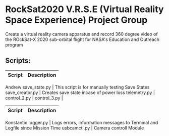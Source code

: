 # RockSat2020 V.R.S.E (Virtual Reality Space Experience) Project Group

Create a virtual reality camera apparatus and record 360 degree video of the ROckSat-X 2020 sub-orbital flight for NASA's Education and Outreach program

## Scripts:


Script | Description
------------ | -------------
Andrew
save_state.py | This script is for manually testing Save States
save_creator.py | Creates save state incase of power loss
telemetry.py |
control_2.py |
control_3.py |

Script | Description
------------ | -------------
Konstantin 
logger.py | Logs errors, information messages to Terminal and Logfile since Mission Time
usbcamctl.py | Camera controll Module
